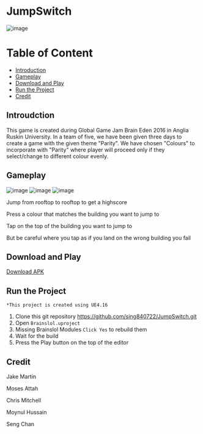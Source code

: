 # JumpSwitch
![image](https://user-images.githubusercontent.com/9387781/68987093-2752cb80-081e-11ea-8103-0a746517466e.png)

# Table of Content
* [Introduction](#introduction)
* [Gameplay](#gameplay)
* [Download and Play](#download-and-play)
* [Run the Project](#run-the-project)
* [Credit](#credit)

## Introudction
This game is created during Global Game Jam Brain Eden 2016 in Anglia Ruskin University. In a team of five, we have been given three days to create a game with the given theme "Parity". We have chosen "Colours" to incorporate with "Parity" where player will proceed only if they select/change to different colour evenly.

## Gameplay
![image](https://user-images.githubusercontent.com/9387781/69002332-fc7f7a80-08e4-11ea-9a4a-73bee2eb4f26.png)
![image](https://user-images.githubusercontent.com/9387781/69003610-3197c700-08fd-11ea-8863-e9e7272f5736.png)
![image](https://user-images.githubusercontent.com/9387781/69003613-39f00200-08fd-11ea-96b3-f769816e4015.png)

Jump from rooftop to rooftop to get a highscore

Press a colour that matches the building you want to jump to

Tap on the top of the building you want to jump to

But be careful where you tap as if you land on the wrong building you fail

## Download and Play
[Download APK](https://drive.google.com/open?id=1jA-JVTgba2woU9a5XTpR-AGMIZLQcSZp)

## Run the Project
`*This project is created using UE4.16`

1. Clone this git repository https://github.com/sing840722/JumpSwitch.git
2. Open `Brainslol.uproject`
3. Missing Brainslol Modules `Click Yes` to rebuild them
4. Wait for the build
5. Press the Play button on the top of the editor

## Credit
Jake Martin

Moses Attah

Chris Mitchell

Moynul Hussain

Seng Chan
